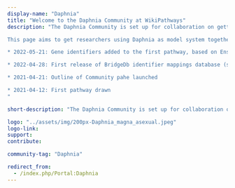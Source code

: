 ```yaml
---
display-name: "Daphnia"
title: "Welcome to the Daphnia Community at WikiPathways"
description: "The Daphnia Community is set up for collaboration on getting knowledge together about the biological processes in the [Daphnia magna](https://en.wikipedia.org/wiki/Daphnia_magna) species. Browse, draw, analyze, download, publish and share Daphnia pathways of your interest.

This page aims to get researchers using Daphnia as model system together and develop a biological pathway knowledge base to support understanding experimental data, particular (multi)omics data.

* 2022-05-21: Gene identifiers added to the first pathway, based on Ensembl gene name matches

* 2022-04-28: First release of BridgeDb identifier mappings database (see [https://zenodo.org/record/6500401](https://zenodo.org/record/6500401))

* 2021-04-21: Outline of Community pahe launched

* 2021-04-12: First pathway drawn
"

short-description: "The Daphnia Community is set up for collaboration on getting knowledge together about the biological processes in the Daphnia magna species."

logo: "../assets/img/200px-Daphnia_magna_asexual.jpeg"
logo-link: 
support: 
contribute:

community-tag: "Daphnia"

redirect_from:
  - /index.php/Portal:Daphnia 
---
```

